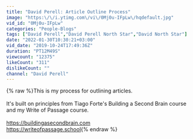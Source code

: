 ```yaml
---
title: "David Perell: Article Outline Process"
image: "https:\/\/i.ytimg.com\/vi\/0Mj0u-IFpLw\/hqdefault.jpg"
vid_id: "0Mj0u-IFpLw"
categories: "People-Blogs"
tags: ["David Perell","David Perell North Star","David North Star"]
date: "2022-01-30T10:30:21+03:00"
vid_date: "2019-10-24T17:49:36Z"
duration: "PT12M49S"
viewcount: "12375"
likeCount: "311"
dislikeCount: ""
channel: "David Perell"
---
```

{% raw %}This is my process for outlining articles. <br /><br />It's built on principles from Tiago Forte's Building a Second Brain course and my Write of Passage course. <br /><br /><a rel="nofollow" target="blank" href="https://buildingasecondbrain.com">https://buildingasecondbrain.com</a><br /><a rel="nofollow" target="blank" href="https://writeofpassage.school">https://writeofpassage.school</a>{% endraw %}

